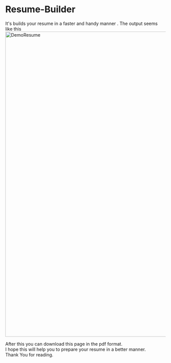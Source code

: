 # Resume-Builder
It's builds your resume in a faster and handy manner . 
The output seems like this 
<img width="959" alt="DemoResume" src="https://user-images.githubusercontent.com/78683499/168285635-3035cc8f-c9c3-41bb-9569-fec7737bbd7e.png">


After this you can download this page in the pdf format. <br/>
I hope this will help you to prepare your resume in a better manner.<br/>
Thank You for reading.
   
